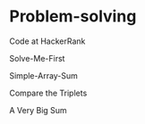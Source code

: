 # Problem-solving
Code at HackerRank

Solve-Me-First<br>

Simple-Array-Sum <br>

Compare the Triplets <br>

A Very Big Sum <br>
